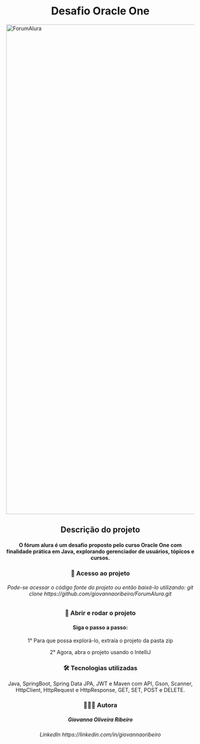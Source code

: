 <h1 align="center">Desafio Oracle One</h1>

<img width="4040" height="1308" alt="ForumAlura" src="https://github.com/user-attachments/assets/a286836c-846a-4f97-8d1a-50fac54aad89" />

<h2 align="center">Descrição do projeto</h2>

<h4 align="center">O fórum alura é um desafio proposto pelo curso Oracle One com finalidade prática em Java, explorando gerenciador de usuários, tópicos e cursos.</h4>

<h3 align="center">📁 Acesso ao projeto</h3>

<h6 align="center">Pode-se acessar o código fonte do projeto ou então baixá-lo utilizando: git clone https://github.com/giovannaoribeiro/ForumAlura.git</h6>

<h3 align="center">📂 Abrir e rodar o projeto</h3>

<h4 align="center">Siga o passo a passo:</h4>

<p align="center">1° Para que possa explorá-lo, extraía o projeto da pasta zip</p>
<p align="center">2° Agora, abra o projeto usando o IntelliJ</p>

<h3 align="center">🛠️ Tecnologias utilizadas</h3>

<p align="center">Java, SpringBoot, Spring Data JPA, JWT e Maven com API, Gson, Scanner, HttpClient, HttpRequest e HttpResponse, GET, SET, POST e DELETE.</p>

<h3 align="center">👩🏽‍💻 Autora</h3>

<h5 align="center">Giovanna Oliveira Ribeiro</h5>

<h6 align="center">LinkedIn https://linkedin.com/in/giovannaoribeiro</h6>
